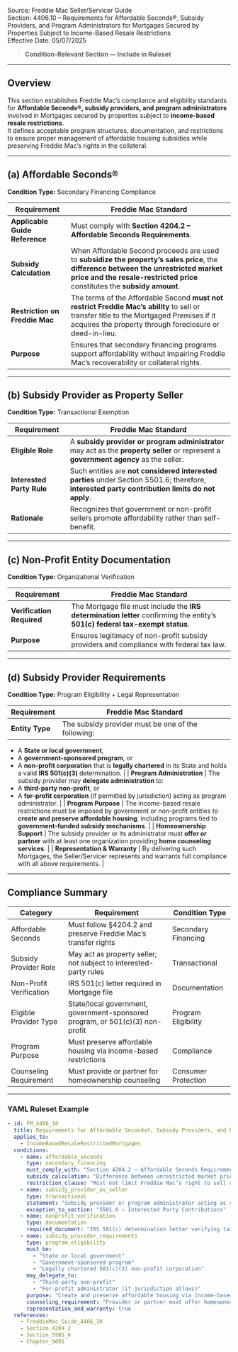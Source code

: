 Source: Freddie Mac Seller/Servicer Guide  
Section: 4406.10 – Requirements for Affordable Seconds®, Subsidy Providers, and Program Administrators for Mortgages Secured by Properties Subject to Income-Based Resale Restrictions  
Effective Date: 05/07/2025  

> **Condition-Relevant Section — Include in Ruleset**

---

## Overview  
This section establishes Freddie Mac’s compliance and eligibility standards for **Affordable Seconds®, subsidy providers, and program administrators** involved in Mortgages secured by properties subject to **income-based resale restrictions**.  
It defines acceptable program structures, documentation, and restrictions to ensure proper management of affordable housing subsidies while preserving Freddie Mac’s rights in the collateral.

---

## (a) Affordable Seconds®  
**Condition Type:** Secondary Financing Compliance  

| Requirement | Freddie Mac Standard |
|--------------|----------------------|
| **Applicable Guide Reference** | Must comply with **Section 4204.2 – Affordable Seconds Requirements**. |
| **Subsidy Calculation** | When Affordable Second proceeds are used to **subsidize the property’s sales price**, the **difference between the unrestricted market price and the resale-restricted price** constitutes the **subsidy amount**. |
| **Restriction on Freddie Mac** | The terms of the Affordable Second **must not restrict Freddie Mac’s ability** to sell or transfer title to the Mortgaged Premises if it acquires the property through foreclosure or deed-in-lieu. |
| **Purpose** | Ensures that secondary financing programs support affordability without impairing Freddie Mac’s recoverability or collateral rights. |

---

## (b) Subsidy Provider as Property Seller  
**Condition Type:** Transactional Exemption  

| Requirement | Freddie Mac Standard |
|--------------|----------------------|
| **Eligible Role** | A **subsidy provider or program administrator** may act as the **property seller** or represent a **government agency** as the seller. |
| **Interested Party Rule** | Such entities are **not considered interested parties** under Section 5501.6; therefore, **interested party contribution limits do not apply**. |
| **Rationale** | Recognizes that government or non-profit sellers promote affordability rather than self-benefit. |

---

## (c) Non-Profit Entity Documentation  
**Condition Type:** Organizational Verification  

| Requirement | Freddie Mac Standard |
|--------------|----------------------|
| **Verification Required** | The Mortgage file must include the **IRS determination letter** confirming the entity’s **501(c) federal tax-exempt status**. |
| **Purpose** | Ensures legitimacy of non-profit subsidy providers and compliance with federal tax law. |

---

## (d) Subsidy Provider Requirements  
**Condition Type:** Program Eligibility + Legal Representation  

| Requirement | Freddie Mac Standard |
|--------------|----------------------|
| **Entity Type** | The subsidy provider must be one of the following:  
  - A **State or local government**,  
  - A **government-sponsored program**, or  
  - A **non-profit corporation** that is **legally chartered** in its State and holds a valid **IRS 501(c)(3)** determination. |
| **Program Administration** | The subsidy provider may **delegate administration** to:  
  - A **third-party non-profit**, or  
  - A **for-profit corporation** (if permitted by jurisdiction) acting as program administrator. |
| **Program Purpose** | The income-based resale restrictions must be imposed by government or non-profit entities to **create and preserve affordable housing**, including programs tied to **government-funded subsidy mechanisms**. |
| **Homeownership Support** | The subsidy provider or its administrator must **offer or partner** with at least one organization providing **home counseling services**. |
| **Representation & Warranty** | By delivering such Mortgages, the Seller/Servicer represents and warrants full compliance with all above requirements. |

---

## Compliance Summary  

| Category | Requirement | Condition Type |
|-----------|-------------|----------------|
| Affordable Seconds | Must follow §4204.2 and preserve Freddie Mac’s transfer rights | Secondary Financing |
| Subsidy Provider Role | May act as property seller; not subject to interested-party rules | Transactional |
| Non-Profit Verification | IRS 501(c) letter required in Mortgage file | Documentation |
| Eligible Provider Type | State/local government, government-sponsored program, or 501(c)(3) non-profit | Program Eligibility |
| Program Purpose | Must preserve affordable housing via income-based restrictions | Compliance |
| Counseling Requirement | Must provide or partner for homeownership counseling | Consumer Protection |

---

### YAML Ruleset Example  

```yaml
- id: FM_4406_10
  title: Requirements for Affordable Seconds®, Subsidy Providers, and Program Administrators
  applies_to:
    - IncomeBasedResaleRestrictedMortgages
  conditions:
    - name: affordable_seconds
      type: secondary_financing
      must_comply_with: "Section 4204.2 – Affordable Seconds Requirements"
      subsidy_calculation: "Difference between unrestricted market price and restricted price"
      restriction_clause: "Must not limit Freddie Mac’s right to sell or transfer title"
    - name: subsidy_provider_as_seller
      type: transactional
      statement: "Subsidy provider or program administrator acting as seller is not considered an interested party"
      exception_to_section: "5501.6 – Interested Party Contributions"
    - name: nonprofit_verification
      type: documentation
      required_document: "IRS 501(c) determination letter verifying tax-exempt status"
    - name: subsidy_provider_requirements
      type: program_eligibility
      must_be:
        - "State or local government"
        - "Government-sponsored program"
        - "Legally chartered 501(c)(3) non-profit corporation"
      may_delegate_to:
        - "Third-party non-profit"
        - "For-profit administrator (if jurisdiction allows)"
      purpose: "Create and preserve affordable housing via income-based restrictions"
      counseling_requirement: "Provider or partner must offer homeownership counseling services"
      representation_and_warranty: true
  references:
    - FreddieMac_Guide_4406_10
    - Section_4204_2
    - Section_5501_6
    - Chapter_9601
